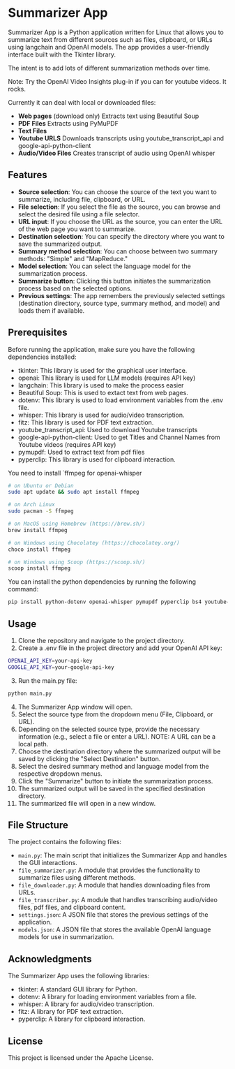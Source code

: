 # Summarizer App

Summarizer App is a Python application written for Linux that allows you to summarize text from different sources such as files, clipboard, or URLs using langchain and OpenAI models. The app provides a user-friendly interface built with the Tkinter library.

The intent is to add lots of different summarization methods over time. 

Note: Try the OpenAI Video Insights plug-in if you can for youtube videos. It rocks.

Currently it can deal with local or downloaded files:

 - **Web pages** (download only) Extracts text using Beautiful Soup
 - **PDF Files** Extracts using PyMuPDF 
 - **Text Files**
 - **Youtube URLS** Downloads transcripts using youtube_transcript_api and google-api-python-client
 - **Audio/Video Files** Creates transcript of audio using OpenAI whisper


## Features

- **Source selection**: You can choose the source of the text you want to summarize, including file, clipboard, or URL.
- **File selection**: If you select the file as the source, you can browse and select the desired file using a file selector.
- **URL input**: If you choose the URL as the source, you can enter the URL of the web page you want to summarize.
- **Destination selection**: You can specify the directory where you want to save the summarized output.
- **Summary method selection**: You can choose between two summary methods: "Simple" and "MapReduce."
- **Model selection**: You can select the language model for the summarization process.
- **Summarize button**: Clicking this button initiates the summarization process based on the selected options.
- **Previous settings**: The app remembers the previously selected settings (destination directory, source type, summary method, and model) and loads them if available.

## Prerequisites

Before running the application, make sure you have the following dependencies installed:

- tkinter: This library is used for the graphical user interface.
- openai: This library is used for LLM models (requires API key)
- langchain: This library is used to make the process easier
- Beautiful Soup: This is used to extact text from web pages.
- dotenv: This library is used to load environment variables from the .env file.
- whisper: This library is used for audio/video transcription.
- fitz: This library is used for PDF text extraction.
- youtube_transcript_api: Used to download Youtube transcripts
- google-api-python-client: Used to get Titles and Channel Names from Youtube videos (requires API key)
- pymupdf: Used to extract text from pdf files
- pyperclip: This library is used for clipboard interaction.

You need to install `ffmpeg for openai-whisper

```bash
# on Ubuntu or Debian
sudo apt update && sudo apt install ffmpeg

# on Arch Linux
sudo pacman -S ffmpeg

# on MacOS using Homebrew (https://brew.sh/)
brew install ffmpeg

# on Windows using Chocolatey (https://chocolatey.org/)
choco install ffmpeg

# on Windows using Scoop (https://scoop.sh/)
scoop install ffmpeg

```

You can install the python dependencies by running the following command:

```bash
pip install python-dotenv openai-whisper pymupdf pyperclip bs4 youtube-transcript-api google-api-python-client langchain openai
```

## Usage

1. Clone the repository and navigate to the project directory.
2. Create a .env file in the project directory and add your OpenAI API key:

```bash
OPENAI_API_KEY=your-api-key
GOOGLE_API_KEY=your-google-api-key
```

3. Run the main.py file:

```bash
python main.py
```

4. The Summarizer App window will open.
5. Select the source type from the dropdown menu (File, Clipboard, or URL).
6. Depending on the selected source type, provide the necessary information (e.g., select a file or enter a URL). NOTE: A URL can be a local path.
7. Choose the destination directory where the summarized output will be saved by clicking the "Select Destination" button.
8. Select the desired summary method and language model from the respective dropdown menus.
9. Click the "Summarize" button to initiate the summarization process.
10. The summarized output will be saved in the specified destination directory.
11. The summarized file will open in a new window.

## File Structure

The project contains the following files:

- `main.py`: The main script that initializes the Summarizer App and handles the GUI interactions.
- `file_summarizer.py`: A module that provides the functionality to summarize files using different methods.
- `file_downloader.py`: A module that handles downloading files from URLs.
- `file_transcriber.py`: A module that handles transcribing audio/video files, pdf files, and clipboard content.
- `settings.json`: A JSON file that stores the previous settings of the application.
- `models.json`: A JSON file that stores the available OpenAI language models for use in summarization.

## Acknowledgments

The Summarizer App uses the following libraries:

- tkinter: A standard GUI library for Python.
- dotenv: A library for loading environment variables from a file.
- whisper: A library for audio/video transcription.
- fitz: A library for PDF text extraction.
- pyperclip: A library for clipboard interaction.

## License

This project is licensed under the Apache License.
